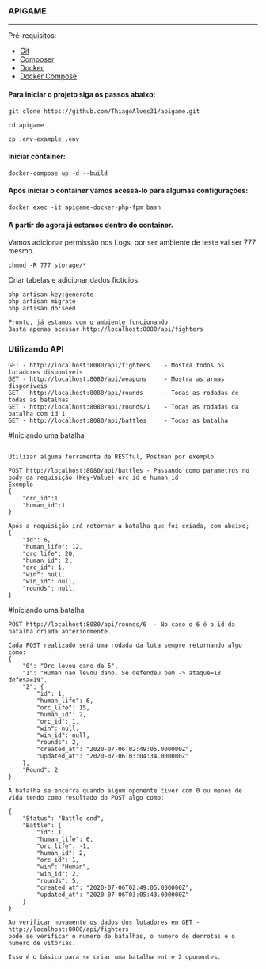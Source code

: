 ### APIGAME
----
Pré-requisitos:
- [Git](https://git-scm.com/ "Git")
- [Composer](https://getcomposer.org/ "Composer")
- [Docker](https://docs.docker.com/get-started/ "Docker")
- [Docker Compose](https://docs.docker.com/compose/install/ "Docker Compose")

#### Para iniciar o projeto siga os passos abaixo:
```
git clone https://github.com/ThiagoAlves31/apigame.git
```
```
cd apigame
```
```
cp .env-example .env
```

#### Iniciar container:

```
docker-compose up -d --build 
```
#### Após iniciar o container vamos acessá-lo para algumas configurações:
```
docker exec -it apigame-docker-php-fpm bash
```
#### A partir de agora já estamos dentro do container.
Vamos adicionar permissão nos Logs, por ser ambiente de teste vai ser 777 mesmo.
```
chmod -R 777 storage/*
```
Criar tabelas e adicionar dados fictícios.
```
php artisan key:generate
php artisan migrate
php artisan db:seed

Pronto, já estamos com o ambiente funcionando
Basta apenas acessar http://localhost:8080/api/fighters
```

### Utilizando API
```
GET - http://localhost:8080/api/fighters    - Mostra todos os lutadores disponiveis 
GET - http://localhost:8080/api/weapons     - Mostra as armas disponiveis
GET - http://localhost:8080/api/rounds      - Todas as rodadas de todas as batalhas
GET - http://localhost:8080/api/rounds/1    - Todas as rodadas da batalha com id 1
GET - http://localhost:8080/api/battles     - Todas as batalha
```

#Iniciando uma batalha
```

Utilizar alguma ferramenta de RESTful, Postman por exemplo

POST http://localhost:8080/api/battles - Passando como parametros no body da requisição (Key-Value) orc_id e human_id
Exemplo
{
    "orc_id":1
    "human_id":1
}

Após a requisição irá retornar a batalha que foi criada, com abaixo;
{
    "id": 6,
    "human_life": 12,
    "orc_life": 20,
    "human_id": 2,
    "orc_id": 1,
    "win": null,
    "win_id": null,
    "rounds": null,
}
```

#Iniciando uma batalha 
```
POST http://localhost:8080/api/rounds/6  - No caso o 6 é o id da batalha criada anteriormente. 

Cada POST realizado será uma rodada da luta sempre retornando algo como:
{
    "0": "Orc levou dano de 5",
    "1": "Human nao levou dano. Se defendeu bem -> ataque=18  defesa=19",
    "2": {
        "id": 1,
        "human_life": 6,
        "orc_life": 15,
        "human_id": 2,
        "orc_id": 1,
        "win": null,
        "win_id": null,
        "rounds": 2,
        "created_at": "2020-07-06T02:49:05.000000Z",
        "updated_at": "2020-07-06T03:04:34.000000Z"
    },
    "Round": 2
}

A batalha se encerra quando algum oponente tiver com 0 ou menos de vida tendo como resultado do POST algo como:

{
    "Status": "Battle end",
    "Battle": {
        "id": 1,
        "human_life": 6,
        "orc_life": -1,
        "human_id": 2,
        "orc_id": 1,
        "win": "Human",
        "win_id": 2,
        "rounds": 5,
        "created_at": "2020-07-06T02:49:05.000000Z",
        "updated_at": "2020-07-06T03:05:43.000000Z"
    }
}

Ao verificar novamente os dados dos lutadores em GET - http://localhost:8080/api/fighters  
pode se verificar o numero de batalhas, o numero de derrotas e o numero de vitórias.

Isso é o básico para se criar uma batalha entre 2 oponentes.




